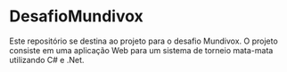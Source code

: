# DesafioMundivox

Este repositório se destina ao projeto para o desafio Mundivox. O projeto consiste em uma aplicação Web para um sistema de torneio mata-mata utilizando C# e .Net.

